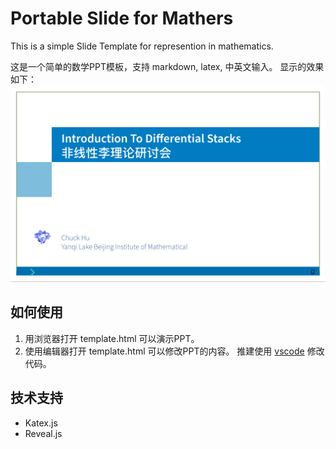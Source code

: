 # Portable Slide for Mathers
This is a simple Slide Template for represention in mathematics.

这是一个简单的数学PPT模板，支持 markdown, latex, 中英文输入。
显示的效果如下：
![preview](/doc/face.png)

## 如何使用
1. 用浏览器打开 template.html 可以演示PPT。
2. 使用编辑器打开 template.html 可以修改PPT的内容。
推建使用 [vscode](https://code.visualstudio.com/) 修改代码。

## 技术支持
- Katex.js
- Reveal.js